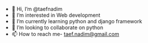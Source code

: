 - 👋 Hi, I’m @taefnadim
- 👀 I’m interested in Web development
- 🌱 I’m currently learning python and django framework
- 💞️ I’m looking to collaborate on python
- 📫 How to reach me- taef.nadim@gmail.com

